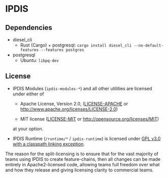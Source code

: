 # IPDIS

## Dependencies

* diesel_cli
    - Rust (Cargo) + postgresql: `cargo install diesel_cli --no-default-features --features postgres`
* postgresql
    - Ubuntu: `libpq-dev`

## License

* IPDIS Modules (`ipdis-modules-*`) and all other utilities are licensed under either of
    - Apache License, Version 2.0, ([LICENSE-APACHE](LICENSE-APACHE) or
    http://www.apache.org/licenses/LICENSE-2.0)

    - MIT license ([LICENSE-MIT](LICENSE-MIT) or
    http://opensource.org/licenses/MIT)

    at your option.

* IPDIS Runtime (`/runtime/*` / `ipdis-runtime`) is licensed under [GPL v3.0 with a classpath linking exception](LICENSE-GPL3).

The reason for the split-licensing is to ensure that for the vast majority of teams using IPDIS to create feature-chains, then all changes can be made entirely in Apache2-licensed code, allowing teams full freedom over what and how they release and giving licensing clarity to commercial teams.
